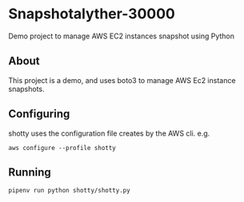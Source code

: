 # Snapshotalyther-30000
Demo project to manage AWS EC2 instances snapshot using Python

## About

This project is a demo, and uses boto3 to manage AWS Ec2 instance snapshots.

## Configuring

shotty uses the configuration file creates by the AWS cli. e.g.

`aws configure --profile shotty`

## Running

`pipenv run python shotty/shotty.py`
